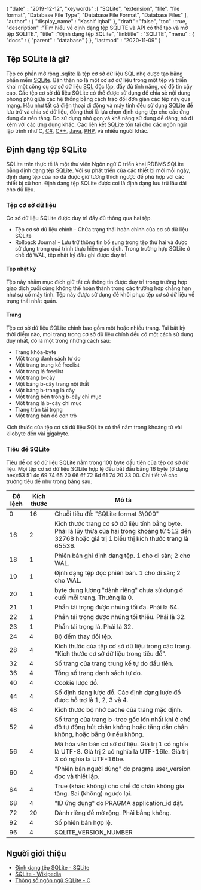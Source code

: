 {
  "date" : "2019-12-12",
  "keywords" :[ "SQLite", "extension", "file", "file format", "Database File Type", "Database File Format", "Database Files" ],
  "author" : {
    "display_name" : "Kashif Iqbal"
},
  "draft" : "false",
  "toc" : true,
  "description" :"Tìm hiểu về định dạng tệp SQLITE và API có thể tạo và mở tệp SQLITE.",
  "title" :"Định dạng tệp SQLite",
  "linktitle" : "SQLITE",
  "menu" : {
    "docs" : {
      "parent" : "database"
}
},
  "lastmod" : "2020-11-09"
}

## Tệp SQLite là gì?

Tệp có phần mở rộng .sqlite là tệp cơ sở dữ liệu SQL nhẹ được tạo bằng phần mềm [SQLite](https://www.sqlite.org/index.html). Bản thân nó là một cơ sở dữ liệu trong một tệp và triển khai một công cụ cơ sở dữ liệu [SQL](/vi/database/sql/) độc lập, đầy đủ tính năng, có độ tin cậy cao. Các tệp cơ sở dữ liệu SQLite có thể được sử dụng để chia sẻ nội dung phong phú giữa các hệ thống bằng cách trao đổi đơn giản các tệp này qua mạng. Hầu như tất cả điện thoại di động và máy tính đều sử dụng SQLite để lưu trữ và chia sẻ dữ liệu, đồng thời là lựa chọn định dạng tệp cho các ứng dụng đa nền tảng. Do sử dụng nhỏ gọn và khả năng sử dụng dễ dàng, nó đi kèm với các ứng dụng khác. Các liên kết SQLite tồn tại cho các ngôn ngữ lập trình như C, [C#](/vi/programming/cs/), [C++](/vi/programming/cpp/), [Java](/vi/programming/java/), [PHP](/vi/programming/php/), và nhiều người khác.

## Định dạng tệp SQLite

SQLite trên thực tế là một thư viện Ngôn ngữ C triển khai RDBMS SQLite bằng định dạng tệp SQLite. Với sự phát triển của các thiết bị mới mỗi ngày, định dạng tệp của nó đã được giữ tương thích ngược để phù hợp với các thiết bị cũ hơn. Định dạng tệp SQLite được coi là định dạng lưu trữ lâu dài cho dữ liệu.

### Tệp cơ sở dữ liệu

Cơ sở dữ liệu SQLite được duy trì đầy đủ thông qua hai tệp.
* Tệp cơ sở dữ liệu chính - Chứa trạng thái hoàn chỉnh của cơ sở dữ liệu SQLite
* Rollback Journal - Lưu trữ thông tin bổ sung trong tệp thứ hai và được sử dụng trong quá trình thực hiện giao dịch. Trong trường hợp SQLite ở chế độ WAL, tệp nhật ký đầu ghi được duy trì.

#### Tệp nhật ký

Tệp này nhằm mục đích giữ tất cả thông tin được duy trì trong trường hợp giao dịch cuối cùng không thể hoàn thành trong các trường hợp chẳng hạn như sự cố máy tính. Tệp này được sử dụng để khôi phục tệp cơ sở dữ liệu về trạng thái nhất quán.

#### Trang

Tệp cơ sở dữ liệu SQLite chính bao gồm một hoặc nhiều trang. Tại bất kỳ thời điểm nào, mọi trang trong cơ sở dữ liệu chính đều có một cách sử dụng duy nhất, đó là một trong những cách sau:

* Trang khóa-byte
* Một trang danh sách tự do
* Một trang trung kế freelist
* Một trang lá freelist
* Một trang b-cây
* Một bảng b-cây trang nội thất
* Một bảng b-trang lá cây
* Một trang bên trong b-cây chỉ mục
* Một trang lá b-cây chỉ mục
* Trang tràn tải trọng
* Một trang bản đồ con trỏ

Kích thước của tệp cơ sở dữ liệu SQLite có thể nằm trong khoảng từ vài kilobyte đến vài gigabyte.

### Tiêu đề SQLite

Tiêu đề cơ sở dữ liệu SQLite nằm trong 100 byte đầu tiên của tệp cơ sở dữ liệu. Mọi tệp cơ sở dữ liệu SQLite hợp lệ đều bắt đầu bằng 16 byte (ở dạng hex):53 51 4c 69 74 65 20 66 6f 72 6d 61 74 20 33 00. Chi tiết về các trường tiêu đề như trong bảng sau.

|Độ lệch|Kích thước|Mô tả|
---|---|---|
|0|16|Chuỗi tiêu đề: "SQLite format 3\000"|
|16|2|Kích thước trang cơ sở dữ liệu tính bằng byte. Phải là lũy thừa của hai trong khoảng từ 512 đến 32768 hoặc giá trị 1 biểu thị kích thước trang là 65536.|
|18|1|Phiên bản ghi định dạng tệp. 1 cho di sản; 2 cho WAL.|
|19|1|Định dạng tệp đọc phiên bản. 1 cho di sản; 2 cho WAL.|
|20|1|byte dung lượng "dành riêng" chưa sử dụng ở cuối mỗi trang. Thường là 0.|
|21|1|Phần tải trọng được nhúng tối đa. Phải là 64.|
|22|1|Phần tải trọng được nhúng tối thiểu. Phải là 32.|
|23|1|Phần tải trọng lá. Phải là 32.|
|24|4|Bộ đếm thay đổi tệp.|
|28|4|Kích thước của tệp cơ sở dữ liệu trong các trang. "Kích thước cơ sở dữ liệu trong tiêu đề".|
|32|4|Số trang của trang trung kế tự do đầu tiên.|
|36|4|Tổng số trang danh sách tự do.|
|40|4|Cookie lược đồ.|
|44|4|Số định dạng lược đồ. Các định dạng lược đồ được hỗ trợ là 1, 2, 3 và 4.|
|48|4|Kích thước bộ nhớ cache của trang mặc định.|
|52|4|Số trang của trang b-tree gốc lớn nhất khi ở chế độ tự động hút chân không hoặc tăng dần chân không, hoặc bằng 0 nếu không.|
|56|4|Mã hóa văn bản cơ sở dữ liệu. Giá trị 1 có nghĩa là UTF-8. Giá trị 2 có nghĩa là UTF-16le. Giá trị 3 có nghĩa là UTF-16be.|
|60|4|"Phiên bản người dùng" do pragma user_version đọc và thiết lập.|
|64|4|True (khác không) cho chế độ chân không gia tăng. Sai (không) ngược lại.|
|68|4|"ID ứng dụng" do PRAGMA application_id đặt.|
|72|20|Dành riêng để mở rộng. Phải bằng không.|
|92|4|Số phiên bản hợp lệ.|
|96|4|SQLITE_VERSION_NUMBER|

## Người giới thiệu ##

* [Định dạng tệp SQLite - SQLite](https://www.sqlite.org/fileformat2.html)
* [SQLite - Wikipedia](https://en.wikipedia.org/wiki/SQLite)
* [Thông số ngôn ngữ SQLite - C](https://www.sqlite.org/c3ref/intro.html)

